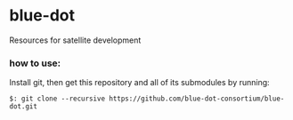 # blue-dot
Resources for satellite development

### how to use:
Install git, then get this repository and all of its submodules by running:
```
$: git clone --recursive https://github.com/blue-dot-consortium/blue-dot.git
```
